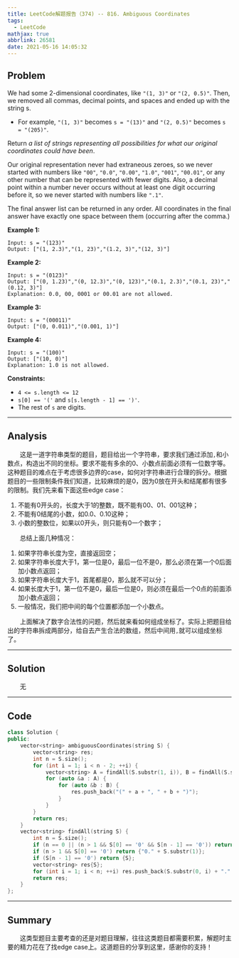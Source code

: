```yaml
---
title: LeetCode解题报告（374) -- 816. Ambiguous Coordinates
tags:
  - LeetCode
mathjax: true
abbrlink: 26581
date: 2021-05-16 14:05:32
---
```


## Problem

We had some 2-dimensional coordinates, like `"(1, 3)"` or `"(2, 0.5)"`. Then, we removed all commas, decimal points, and spaces and ended up with the string s.

- For example, `"(1, 3)"` becomes `s = "(13)"` and `"(2, 0.5)"` becomes `s = "(205)"`.

Return *a list of strings representing all possibilities for what our original coordinates could have been*.

Our original representation never had extraneous zeroes, so we never started with numbers like `"00"`, `"0.0"`, `"0.00"`, `"1.0"`, `"001"`, `"00.01"`, or any other number that can be represented with fewer digits. Also, a decimal point within a number never occurs without at least one digit occurring before it, so we never started with numbers like `".1"`.

The final answer list can be returned in any order. All coordinates in the final answer have exactly one space between them (occurring after the comma.)

<!-- more -->

**Example 1:**

```
Input: s = "(123)"
Output: ["(1, 2.3)","(1, 23)","(1.2, 3)","(12, 3)"]
```

**Example 2:**

```
Input: s = "(0123)"
Output: ["(0, 1.23)","(0, 12.3)","(0, 123)","(0.1, 2.3)","(0.1, 23)","(0.12, 3)"]
Explanation: 0.0, 00, 0001 or 00.01 are not allowed.
```

**Example 3:**

```
Input: s = "(00011)"
Output: ["(0, 0.011)","(0.001, 1)"]
```

**Example 4:**

```
Input: s = "(100)"
Output: ["(10, 0)"]
Explanation: 1.0 is not allowed.
```



**Constraints:**

- `4 <= s.length <= 12`
- `s[0] == '('` and `s[s.length - 1] == ')'`.
- The rest of `s` are digits.

------

## Analysis

&emsp;&emsp;这是一道字符串类型的题目，题目给出一个字符串，要求我们通过添加`,`和小数点，构造出不同的坐标。要求不能有多余的0、小数点前面必须有一位数字等。这种题目的难点在于考虑很多边界的case，如何对字符串进行合理的拆分。根据题目的一些限制条件我们知道，比较麻烦的是0，因为0放在开头和结尾都有很多的限制。我们先来看下面这些edge case：

1. 不能有0开头的，长度大于1的整数，既不能有00、01、001这种；
2. 不能有0结尾的小数，如0.0、0.10这种；
3. 小数的整数位，如果以0开头，则只能有0一个数字；

&emsp;&emsp;总结上面几种情况：

1. 如果字符串长度为空，直接返回空；
2. 如果字符串长度大于1，第一位是0，最后一位不是0，那么必须在第一个0后面加小数点返回；
3. 如果字符串长度大于1，首尾都是0，那么就不可以分；
4. 如果长度大于1，第一位不是0，最后一位是0，则必须在最后一个0点的前面添加小数点返回；
5. 一般情况，我们把中间的每个位置都添加一个小数点。

&emsp;&emsp;上面解决了数字合法性的问题，然后就来看如何组成坐标了。实际上把题目给出的字符串拆成两部分，给自去产生合法的数组，然后中间用`,`就可以组成坐标了。

------

## Solution

&emsp;&emsp;无

------

## Code

```c++
class Solution {
public:
    vector<string> ambiguousCoordinates(string S) {
        vector<string> res;
        int n = S.size();
        for (int i = 1; i < n - 2; ++i) {
            vector<string> A = findAll(S.substr(1, i)), B = findAll(S.substr(i + 1, n - 2 - i));
            for (auto &a : A) {
                for (auto &b : B) {
                    res.push_back("(" + a + ", " + b + ")");
                }
            }
        }
        return res;
    }
    vector<string> findAll(string S) {
        int n = S.size();
        if (n == 0 || (n > 1 && S[0] == '0' && S[n - 1] == '0')) return {};
        if (n > 1 && S[0] == '0') return {"0." + S.substr(1)};
        if (S[n - 1] == '0') return {S};
        vector<string> res{S};
        for (int i = 1; i < n; ++i) res.push_back(S.substr(0, i) + "." + S.substr(i));
        return res;
    }
};
```

------

## Summary

&emsp;&emsp;这类型题目主要考查的还是对题目理解，往往这类题目都需要积累，解题时主要的精力花在了找edge case上。这道题目的分享到这里，感谢你的支持！
